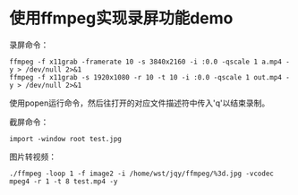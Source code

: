 # 使用ffmpeg实现录屏功能demo

录屏命令：

```
ffmpeg -f x11grab -framerate 10 -s 3840x2160 -i :0.0 -qscale 1 a.mp4 -y > /dev/null 2>&1
ffmpeg -f x11grab -s 1920x1080 -r 10 -t 10 -i :0.0 -qscale 1 out.mp4 -y > /dev/null 2>&1
```

使用popen运行命令，然后往打开的对应文件描述符中传入'q'以结束录制。

截屏命令：

```
import -window root test.jpg
```

图片转视频：

```
./ffmpeg -loop 1 -f image2 -i /home/wst/jqy/ffmpeg/%3d.jpg -vcodec mpeg4 -r 1 -t 8 test.mp4 -y
```


